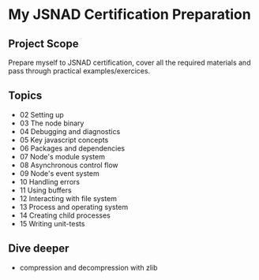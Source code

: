 # My JSNAD Certification Preparation

## Project Scope

Prepare myself to JSNAD certification, cover all the required materials and pass through practical examples/exercices.

## Topics

- 02 Setting up
- 03 The node binary
- 04 Debugging and diagnostics
- 05 Key javascript concepts
- 06 Packages and dependencies
- 07 Node's module system
- 08 Asynchronous control flow
- 09 Node's event system
- 10 Handling errors
- 11 Using buffers
- 12 Interacting with file system
- 13 Process and operating system
- 14 Creating child processes
- 15 Writing unit-tests

## Dive deeper
- compression and decompression with zlib